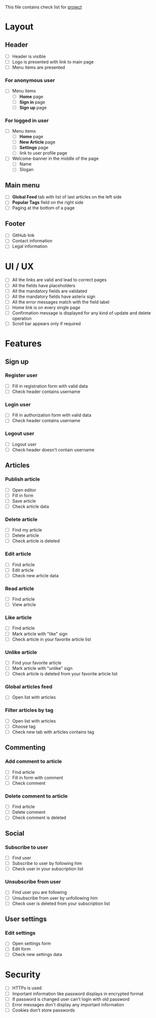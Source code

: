 This file contains check list for [project](https://demo.realworld.io/)

# Layout       
 
## Header     
 
- [ ] Header is visible  
- [ ] Logo is presented with link to main page  
- [ ] Menu items are presented    

### For anonymous user             
- [ ] Menu items        
    - [ ] **Home** page      
    - [ ] **Sign in** page        
    - [ ] **Sign up** page  

### For logged in user  
- [ ] Menu items    
    - [ ] **Home** page          
    - [ ] **New Article** page            
    - [ ] **Settings** page    
    - [ ] link to user profile page    	
	
- [ ] Welcome-banner in the middle of the page        
    - [ ] Name    
    - [ ] Slogan  
	
## Main menu  

- [ ] **Global Feed** tab with list of last articles on the left side    
- [ ] **Popular Tags** field on the right side    
- [ ] Paging at the bottom of a page  
  
## Footer   
- [ ] GitHub link    
- [ ] Contact information  
- [ ] Legal information

# UI / UX    

- [ ] All the links are valid and lead to correct pages  
- [ ] All the fields have placeholders      
- [ ] All the mandatory fields are validated    
- [ ] All the mandatory fields have asterix sign  
- [ ] All the error messages match with the field label  
- [ ] Home link is on every single page  
- [ ] Confirmation message is displayed for any kind of update and delete operation  
- [ ] Scroll bar appears only if required                           

# Features  

## Sign up    
  
### Register user  
  
- [ ] Fill in registration form with valid data  
- [ ] Check header contains username    
    
### Login user  
    
- [ ] Fill in authorization form with valid data  
- [ ] Check header contains username  
  
### Logout user  
  
- [ ] Logout user       
- [ ] Check header doesn't contain username  
           
## Articles  

### Publish article  
    
- [ ] Open editor    
- [ ] Fill in form    
- [ ] Save article    
- [ ] Check article data  
  
### Delete article  
  
- [ ] Find my article    
- [ ] Delete article    
- [ ] Check article is deleted  
  	
### Edit article  
    
- [ ] Find article    
- [ ] Edit article    
- [ ] Check new article data  
    
### Read article  
  
- [ ] Find article    
- [ ] View article  
      
### Like article  
  
- [ ] Find article    
- [ ] Mark article with "like" sign  
- [ ] Check article in your favorite article list  

### Unlike article  

- [ ] Find your favorite article  
- [ ] Mark article with "unlike" sign  
- [ ] Check article is deleted from your favorite article list  
  
### Global articles feed  
    
- [ ] Open list with articles  
  
### Filter articles by tag  
  
- [ ] Open list with articles      
- [ ] Choose tag
- [ ] Check new tab with articles contains tag    
  
## Commenting  
 
### Add comment to article  
  
- [ ] Find article    
- [ ] Fill in form with comment    
- [ ] Check comment  
  	
### Delete comment to article  
  
- [ ] Find article    
- [ ] Delete comment    
- [ ] Check comment is deleted  

## Social  

### Subscribe to user  

- [ ] Find user  
- [ ] Subscribe to user by following him  
- [ ] Check user in your subscription list

### Unsubscribe from user  

- [ ] Find user you are following  
- [ ] Unsubscribe from user by unfollowing him  
- [ ] Check user is deleted from your subscription list  

## User settings  

### Edit settings  

- [ ] Open settings form    
- [ ] Edit form  
- [ ] Check new settings data  

# Security  

- [ ] HTTPs is used  
- [ ] Important information like password displays in encrypted format  
- [ ] If password is changed user can't login with old password  
- [ ] Error messages don't display any important information  
- [ ] Cookies don't store passwords    